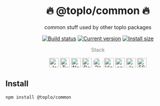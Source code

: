 <div align="center">
    <h1>🔥 @toplo/common 🔥</h1>
	<p>common stuff used by other toplo packages</p>
    <a href="https://github.com/petarzarkov/toplo/actions/"><img src="https://github.com/petarzarkov/toplo/actions/workflows/build.yml/badge.svg?branch=main" alt="Build status"></a>
	<a href="https://packagephobia.now.sh/result?p=@toplo/api"><img src="https://badgen.net/packagephobia/install/@toplo/api" alt="Current version"></a>
	<a href="https://www.npmjs.com/package/@toplo/api"><img src="https://img.shields.io/npm/v/@toplo/api" alt="Install size"></a>
    <p style="color: gray;">Stack</p>
    <a href="https://www.javascript.com/"><img title="JavaScript" alt="JavaScript" width="26px" height="26px" src="https://github.com/get-icon/geticon/raw/master/icons/javascript.svg" /></a>
    <a href="https://www.typescriptlang.org/"><img title="Typescript" alt="Typescript" width="26px" height="26px" src="https://github.com/get-icon/geticon/raw/master/icons/typescript-icon.svg" /></a>
    <a href="https://nodejs.org/en/"><img title="NodeJS" alt="NodeJS" width="26px" height="26px" src="https://github.com/get-icon/geticon/raw/master/icons/nodejs-icon.svg" /></a>
    <a href="https://www.docker.com/"><img title="Docker" alt="Docker" width="26px" height="26px" src="https://github.com/get-icon/geticon/raw/master/icons/docker-icon.svg" /></a>
    <a href="https://github.com/" title="Github"><img src="https://github.com/get-icon/geticon/raw/master/icons/github-icon.svg" alt="Github" width="26px" height="26px" style="background-color: white; border-radius: 12px;"></a>
    <a href="https://code.visualstudio.com/" title="Visual Studio Code"><img src="https://github.com/get-icon/geticon/raw/master/icons/visual-studio-code.svg" alt="Visual Studio Code" width="26px" height="26px"></a>
    <a href="https://www.npmjs.com/" title="npm"><img src="https://github.com/get-icon/geticon/raw/master/icons/npm.svg" alt="npm" width="26px" height="26px"></a>
    <a href="https://jestjs.io/" title="Jest"><img src="https://github.com/get-icon/geticon/raw/master/icons/jest.svg" alt="Jest" width="26px" height="26px"></a>
    <a href="https://eslint.org/" title="ESLint"><img src="https://github.com/get-icon/geticon/raw/master/icons/eslint.svg" alt="ESLint" width="26px" height="26px"></a>
</div>

## Install

```bash
npm install @toplo/common
```

